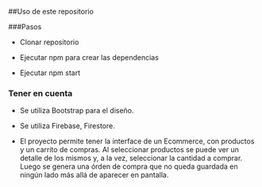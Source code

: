 ##Uso de este repositorio

###Pasos

- Clonar repositorio

- Ejecutar npm para crear las dependencias

- Ejecutar npm start


### Tener en cuenta
- Se utiliza Bootstrap para el diseño.

- Se utiliza Firebase, Firestore.

- El proyecto permite tener la interface de un Ecommerce, con productos y un carrito de compras. Al seleccionar productos se puede ver un detalle de los mismos y, a la vez, seleccionar la cantidad a comprar. Luego se genera una órden de compra que no queda guardada en ningún lado más allá de aparecer en pantalla.

